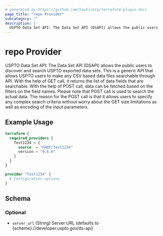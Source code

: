 ```yaml
---
# generated by https://github.com/hashicorp/terraform-plugin-docs
page_title: "repo Provider"
subcategory: ""
description: |-
  USPTO Data Set API: The Data Set API (DSAPI) allows the public users to discover and search USPTO exported data sets. This is a generic API that allows USPTO users to make any CSV based data files searchable through API. With the help of GET call, it returns the list of data fields that are searchable. With the help of POST call, data can be fetched based on the filters on the field names. Please note that POST call is used to search the actual data. The reason for the POST call is that it allows users to specify any complex search criteria without worry about the GET size limitations as well as encoding of the input parameters.
---
```


# repo Provider

USPTO Data Set API: The Data Set API (DSAPI) allows the public users to discover and search USPTO exported data sets. This is a generic API that allows USPTO users to make any CSV based data files searchable through API. With the help of GET call, it returns the list of data fields that are searchable. With the help of POST call, data can be fetched based on the filters on the field names. Please note that POST call is used to search the actual data. The reason for the POST call is that it allows users to specify any complex search criteria without worry about the GET size limitations as well as encoding of the input parameters.

## Example Usage

```terraform
terraform {
  required_providers {
    Test1234 = {
      source  = "FHOF/Test1234"
      version = "0.6.0"
    }
  }
}

provider "Test1234" {
  # Configuration options
}
```

<!-- schema generated by tfplugindocs -->
## Schema

### Optional

- `server_url` (String) Server URL (defaults to {scheme}://developer.uspto.gov/ds-api)
